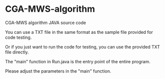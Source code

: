 # CGA-MWS-algorithm


CGA-MWS algorithm JAVA source code

You can use a TXT file in the same format as the sample file provided for code testing.

Or if you just want to run the code for testing, you can use the provided TXT file directly.

The "main" function in Run.java is the entry point of the entire program. 

Please adjust the parameters in the "main" function.
